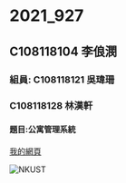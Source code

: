 # 2021_927

## C108118104 李俍潣

### 組員: C108118121 吳瑋珊
###      C108118128 林漢軒

#### 題目:公寓管理系統

[我的網頁](https://nkust.edu.tw/)

![NKUST](https://www.nkust.edu.tw/var/file/0/1000/img/513/182513897.png "高科大")
